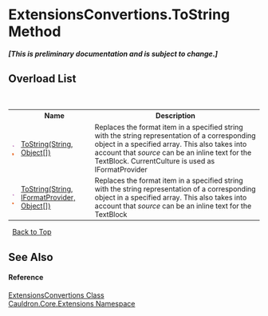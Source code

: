 # ExtensionsConvertions.ToString Method 
 _**\[This is preliminary documentation and is subject to change.\]**_


## Overload List
&nbsp;<table><tr><th></th><th>Name</th><th>Description</th></tr><tr><td>![Public method](media/pubmethod.gif "Public method")![Static member](media/static.gif "Static member")</td><td><a href="M_Cauldron_Core_Extensions_ExtensionsConvertions_ToString_1">ToString(String, Object[])</a></td><td>
Replaces the format item in a specified string with the string representation of a corresponding object in a specified array. This also takes into account that *source* can be an inline text for the TextBlock. CurrentCulture is used as IFormatProvider</td></tr><tr><td>![Public method](media/pubmethod.gif "Public method")![Static member](media/static.gif "Static member")</td><td><a href="M_Cauldron_Core_Extensions_ExtensionsConvertions_ToString">ToString(String, IFormatProvider, Object[])</a></td><td>
Replaces the format item in a specified string with the string representation of a corresponding object in a specified array. This also takes into account that *source* can be an inline text for the TextBlock</td></tr></table>&nbsp;
<a href="#extensionsconvertions.tostring-method">Back to Top</a>

## See Also


#### Reference
<a href="T_Cauldron_Core_Extensions_ExtensionsConvertions">ExtensionsConvertions Class</a><br /><a href="N_Cauldron_Core_Extensions">Cauldron.Core.Extensions Namespace</a><br />